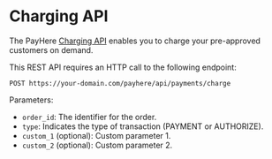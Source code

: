 # Charging API

The PayHere [Charging API](https://support.payhere.lk/api-&-mobile-sdk/charging-api)  enables you to charge your pre-approved customers on demand. 

This REST API requires an HTTP call to the following endpoint:

```http request
POST https://your-domain.com/payhere/api/payments/charge
```

Parameters:

- `order_id`: The identifier for the order.
- `type`: Indicates the type of transaction (PAYMENT or AUTHORIZE).
- `custom_1` (optional): Custom parameter 1.
- `custom_2` (optional): Custom parameter 2.



